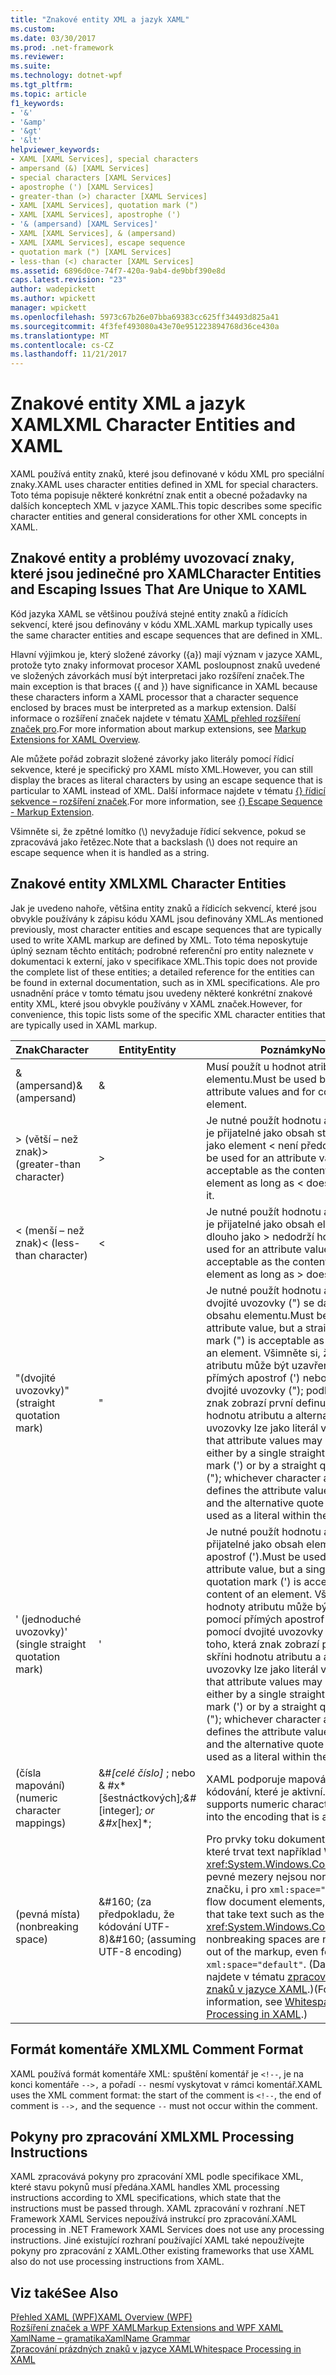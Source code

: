 ```yaml
---
title: "Znakové entity XML a jazyk XAML"
ms.custom: 
ms.date: 03/30/2017
ms.prod: .net-framework
ms.reviewer: 
ms.suite: 
ms.technology: dotnet-wpf
ms.tgt_pltfrm: 
ms.topic: article
f1_keywords:
- '&'
- '&amp'
- '&gt'
- '&lt'
helpviewer_keywords:
- XAML [XAML Services], special characters
- ampersand (&) [XAML Services]
- special characters [XAML Services]
- apostrophe (') [XAML Services]
- greater-than (>) character [XAML Services]
- XAML [XAML Services], quotation mark (")
- XAML [XAML Services], apostrophe (')
- '& (ampersand) [XAML Services]'
- XAML [XAML Services], & (ampersand)
- XAML [XAML Services], escape sequence
- quotation mark (") [XAML Services]
- less-than (<) character [XAML Services]
ms.assetid: 6896d0ce-74f7-420a-9ab4-de9bbf390e8d
caps.latest.revision: "23"
author: wadepickett
ms.author: wpickett
manager: wpickett
ms.openlocfilehash: 5973c67b26e07bba69383cc625ff34493d825a41
ms.sourcegitcommit: 4f3fef493080a43e70e951223894768d36ce430a
ms.translationtype: MT
ms.contentlocale: cs-CZ
ms.lasthandoff: 11/21/2017
---
```

# <a name="xml-character-entities-and-xaml"></a><span data-ttu-id="5566e-102">Znakové entity XML a jazyk XAML</span><span class="sxs-lookup"><span data-stu-id="5566e-102">XML Character Entities and XAML</span></span>
<span data-ttu-id="5566e-103">XAML používá entity znaků, které jsou definované v kódu XML pro speciální znaky.</span><span class="sxs-lookup"><span data-stu-id="5566e-103">XAML uses character entities defined in XML for special characters.</span></span> <span data-ttu-id="5566e-104">Toto téma popisuje některé konkrétní znak entit a obecné požadavky na dalších konceptech XML v jazyce XAML.</span><span class="sxs-lookup"><span data-stu-id="5566e-104">This topic describes some specific character entities and general considerations for other XML concepts in XAML.</span></span>  
  
<a name="character_entities_and_escaping_issues_that_are_unique_to_xaml"></a>   
## <a name="character-entities-and-escaping-issues-that-are-unique-to-xaml"></a><span data-ttu-id="5566e-105">Znakové entity a problémy uvozovací znaky, které jsou jedinečné pro XAML</span><span class="sxs-lookup"><span data-stu-id="5566e-105">Character Entities and Escaping Issues That Are Unique to XAML</span></span>  
 <span data-ttu-id="5566e-106">Kód jazyka XAML se většinou používá stejné entity znaků a řídicích sekvencí, které jsou definovány v kódu XML.</span><span class="sxs-lookup"><span data-stu-id="5566e-106">XAML markup typically uses the same character entities and escape sequences that are defined in XML.</span></span>  
  
 <span data-ttu-id="5566e-107">Hlavní výjimkou je, který složené závorky ({a}) mají význam v jazyce XAML, protože tyto znaky informovat procesor XAML posloupnost znaků uvedené ve složených závorkách musí být interpretaci jako rozšíření značek.</span><span class="sxs-lookup"><span data-stu-id="5566e-107">The main exception is that braces ({ and }) have significance in XAML because these characters inform a XAML processor that a character sequence enclosed by braces must be interpreted as a markup extension.</span></span> <span data-ttu-id="5566e-108">Další informace o rozšíření značek najdete v tématu [XAML přehled rozšíření značek pro](../../../docs/framework/xaml-services/markup-extensions-for-xaml-overview.md).</span><span class="sxs-lookup"><span data-stu-id="5566e-108">For more information about markup extensions, see [Markup Extensions for XAML Overview](../../../docs/framework/xaml-services/markup-extensions-for-xaml-overview.md).</span></span>  
  
 <span data-ttu-id="5566e-109">Ale můžete pořád zobrazit složené závorky jako literály pomocí řídicí sekvence, které je specifický pro XAML místo XML.</span><span class="sxs-lookup"><span data-stu-id="5566e-109">However, you can still display the braces as literal characters by using an escape sequence that is particular to XAML instead of XML.</span></span> <span data-ttu-id="5566e-110">Další informace najdete v tématu [{} řídicí sekvence – rozšíření značek](escape-sequence-markup-extension.md).</span><span class="sxs-lookup"><span data-stu-id="5566e-110">For more information, see [{} Escape Sequence - Markup Extension](escape-sequence-markup-extension.md).</span></span>  
  
 <span data-ttu-id="5566e-111">Všimněte si, že zpětné lomítko (\\) nevyžaduje řídicí sekvence, pokud se zpracovává jako řetězec.</span><span class="sxs-lookup"><span data-stu-id="5566e-111">Note that a backslash (\\) does not require an escape sequence when it is handled as a string.</span></span>  
  
<a name="xml_character_entities"></a>   
## <a name="xml-character-entities"></a><span data-ttu-id="5566e-112">Znakové entity XML</span><span class="sxs-lookup"><span data-stu-id="5566e-112">XML Character Entities</span></span>  
 <span data-ttu-id="5566e-113">Jak je uvedeno nahoře, většina entity znaků a řídicích sekvencí, které jsou obvykle používány k zápisu kódu XAML jsou definovány XML.</span><span class="sxs-lookup"><span data-stu-id="5566e-113">As mentioned previously, most character entities and escape sequences that are typically used to write XAML markup are defined by XML.</span></span> <span data-ttu-id="5566e-114">Toto téma neposkytuje úplný seznam těchto entitách; podrobné referenční pro entity naleznete v dokumentaci k externí, jako v specifikace XML.</span><span class="sxs-lookup"><span data-stu-id="5566e-114">This topic does not provide the complete list of these entities; a detailed reference for the entities can be found in external documentation, such as in XML specifications.</span></span> <span data-ttu-id="5566e-115">Ale pro usnadnění práce v tomto tématu jsou uvedeny některé konkrétní znakové entity XML, které jsou obvykle používány v XAML značek.</span><span class="sxs-lookup"><span data-stu-id="5566e-115">However, for convenience, this topic lists some of the specific XML character entities that are typically used in XAML markup.</span></span>  
  
|<span data-ttu-id="5566e-116">Znak</span><span class="sxs-lookup"><span data-stu-id="5566e-116">Character</span></span>|<span data-ttu-id="5566e-117">Entity</span><span class="sxs-lookup"><span data-stu-id="5566e-117">Entity</span></span>|<span data-ttu-id="5566e-118">Poznámky</span><span class="sxs-lookup"><span data-stu-id="5566e-118">Notes</span></span>|  
|---------------|------------|-----------|  
|<span data-ttu-id="5566e-119">& (ampersand)</span><span class="sxs-lookup"><span data-stu-id="5566e-119">& (ampersand)</span></span>|&amp;|<span data-ttu-id="5566e-120">Musí použít u hodnot atributů i obsahu elementu.</span><span class="sxs-lookup"><span data-stu-id="5566e-120">Must be used both for attribute values and for content of an element.</span></span>|  
|<span data-ttu-id="5566e-121">> (větší – než znak)</span><span class="sxs-lookup"><span data-stu-id="5566e-121">> (greater-than character)</span></span>|&gt;|<span data-ttu-id="5566e-122">Je nutné použít hodnotu atributu, ale > je přijatelné jako obsah stejně dlouho jako element < není předcházet.</span><span class="sxs-lookup"><span data-stu-id="5566e-122">Must be used for an attribute value, but > is acceptable as the content of an element as long as < does not precede it.</span></span>|  
|<span data-ttu-id="5566e-123">< (menší – než znak)</span><span class="sxs-lookup"><span data-stu-id="5566e-123">< (less-than character)</span></span>|&lt;|<span data-ttu-id="5566e-124">Je nutné použít hodnotu atributu, ale \< je přijatelné jako obsah elementu stejně dlouho jako > nedodrží ho.</span><span class="sxs-lookup"><span data-stu-id="5566e-124">Must be used for an attribute value, but \< is acceptable as the content of an element as long as > does not follow it.</span></span>|  
|<span data-ttu-id="5566e-125">"(dvojité uvozovky)</span><span class="sxs-lookup"><span data-stu-id="5566e-125">" (straight quotation mark)</span></span>|&quot;|<span data-ttu-id="5566e-126">Je nutné použít hodnotu atributu, ale dvojité uvozovky (") se dá použít jako obsahu elementu.</span><span class="sxs-lookup"><span data-stu-id="5566e-126">Must be used for an attribute value, but a straight quotation mark (") is acceptable as the content of an element.</span></span> <span data-ttu-id="5566e-127">Všimněte si, že hodnoty atributu může být uzavřená pomocí přímých apostrof (') nebo pomocí dvojité uvozovky ("); podle toho, která znak zobrazí první definuje skříni hodnotu atributu a alternativní uvozovky lze jako literál v hodnotě.</span><span class="sxs-lookup"><span data-stu-id="5566e-127">Note that attribute values may be enclosed either by a single straight quotation mark (') or by a straight quotation mark ("); whichever character appears first defines the attribute value enclosure, and the alternative quote can then be used as a literal within the value.</span></span>|  
|<span data-ttu-id="5566e-128">' (jednoduché uvozovky)</span><span class="sxs-lookup"><span data-stu-id="5566e-128">' (single straight quotation mark)</span></span>|&apos;|<span data-ttu-id="5566e-129">Je nutné použít hodnotu atributu, ale je přijatelné jako obsah elementu přímých apostrof (').</span><span class="sxs-lookup"><span data-stu-id="5566e-129">Must be used for an attribute value, but a single straight quotation mark (') is acceptable as the content of an element.</span></span> <span data-ttu-id="5566e-130">Všimněte si, že hodnoty atributu může být uzavřená pomocí přímých apostrof (') nebo pomocí dvojité uvozovky ("); podle toho, která znak zobrazí první definuje skříni hodnotu atributu a alternativní uvozovky lze jako literál v hodnotě.</span><span class="sxs-lookup"><span data-stu-id="5566e-130">Note that attribute values may be enclosed either by a single straight quotation mark (') or by a straight quotation mark ("); whichever character appears first defines the attribute value enclosure, and the alternative quote can then be used as a literal within the value.</span></span>|  
|<span data-ttu-id="5566e-131">(čísla mapování)</span><span class="sxs-lookup"><span data-stu-id="5566e-131">(numeric character mappings)</span></span>|<span data-ttu-id="5566e-132">&#*[celé číslo]* ; nebo & #x*[šestnáctkových]*;</span><span class="sxs-lookup"><span data-stu-id="5566e-132">&#*[integer]*; or &#x*[hex]*;</span></span>|<span data-ttu-id="5566e-133">XAML podporuje mapování čísla do kódování, které je aktivní.</span><span class="sxs-lookup"><span data-stu-id="5566e-133">XAML supports numeric character mappings into the encoding that is active.</span></span>|  
|<span data-ttu-id="5566e-134">(pevná místa)</span><span class="sxs-lookup"><span data-stu-id="5566e-134">(nonbreaking space)</span></span>|<span data-ttu-id="5566e-135">&\#160; (za předpokladu, že kódování UTF-8)</span><span class="sxs-lookup"><span data-stu-id="5566e-135">&\#160; (assuming UTF-8 encoding)</span></span>|<span data-ttu-id="5566e-136">Pro prvky toku dokumentu nebo prvky, které trvat text například WPF <xref:System.Windows.Controls.TextBox>, pevné mezery nejsou normalized mimo značku, i pro `xml:space="default"`.</span><span class="sxs-lookup"><span data-stu-id="5566e-136">For flow document elements, or elements that take text such as the WPF <xref:System.Windows.Controls.TextBox>, nonbreaking spaces are not normalized out of the markup, even for `xml:space="default"`.</span></span> <span data-ttu-id="5566e-137">(Další informace najdete v tématu [zpracování prázdných znaků v jazyce XAML](../../../docs/framework/xaml-services/whitespace-processing-in-xaml.md).)</span><span class="sxs-lookup"><span data-stu-id="5566e-137">(For more information, see [Whitespace Processing in XAML](../../../docs/framework/xaml-services/whitespace-processing-in-xaml.md).)</span></span>|  
  
<a name="xml_comment_format"></a>   
## <a name="xml-comment-format"></a><span data-ttu-id="5566e-138">Formát komentáře XML</span><span class="sxs-lookup"><span data-stu-id="5566e-138">XML Comment Format</span></span>  
 <span data-ttu-id="5566e-139">XAML používá formát komentáře XML: spuštění komentář je `<!--`, je na konci komentáře `-->,` a pořadí `--` nesmí vyskytovat v rámci komentář.</span><span class="sxs-lookup"><span data-stu-id="5566e-139">XAML uses the XML comment format: the start of the comment is `<!--`, the end of comment is `-->,` and the sequence `--` must not occur within the comment.</span></span>  
  
<a name="xml_processing_instructions"></a>   
## <a name="xml-processing-instructions"></a><span data-ttu-id="5566e-140">Pokyny pro zpracování XML</span><span class="sxs-lookup"><span data-stu-id="5566e-140">XML Processing Instructions</span></span>  
 <span data-ttu-id="5566e-141">XAML zpracovává pokyny pro zpracování XML podle specifikace XML, které stavu pokynů musí předána.</span><span class="sxs-lookup"><span data-stu-id="5566e-141">XAML handles XML processing instructions according to XML specifications, which state that the instructions must be passed through.</span></span> <span data-ttu-id="5566e-142">XAML zpracování v rozhraní .NET Framework XAML Services nepoužívá instrukcí pro zpracování.</span><span class="sxs-lookup"><span data-stu-id="5566e-142">XAML processing in .NET Framework XAML Services  does not use any processing instructions.</span></span> <span data-ttu-id="5566e-143">Jiné existující rozhraní používající XAML také nepoužívejte pokyny pro zpracování z XAML.</span><span class="sxs-lookup"><span data-stu-id="5566e-143">Other existing frameworks that use XAML also do not use processing instructions from XAML.</span></span>  
  
## <a name="see-also"></a><span data-ttu-id="5566e-144">Viz také</span><span class="sxs-lookup"><span data-stu-id="5566e-144">See Also</span></span>  
 [<span data-ttu-id="5566e-145">Přehled XAML (WPF)</span><span class="sxs-lookup"><span data-stu-id="5566e-145">XAML Overview (WPF)</span></span>](../../../docs/framework/wpf/advanced/xaml-overview-wpf.md)  
 [<span data-ttu-id="5566e-146">Rozšíření značek a WPF XAML</span><span class="sxs-lookup"><span data-stu-id="5566e-146">Markup Extensions and WPF XAML</span></span>](../../../docs/framework/wpf/advanced/markup-extensions-and-wpf-xaml.md)  
 [<span data-ttu-id="5566e-147">XamlName – gramatika</span><span class="sxs-lookup"><span data-stu-id="5566e-147">XamlName Grammar</span></span>](../../../docs/framework/xaml-services/xamlname-grammar.md)  
 [<span data-ttu-id="5566e-148">Zpracování prázdných znaků v jazyce XAML</span><span class="sxs-lookup"><span data-stu-id="5566e-148">Whitespace Processing in XAML</span></span>](../../../docs/framework/xaml-services/whitespace-processing-in-xaml.md)
